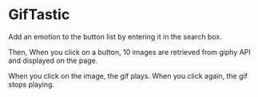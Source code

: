 # GifTastic


Add an emotion to the button list by entering it in the search box.

Then, When you click on a button, 10 images are retrieved from giphy API and displayed on the page.

When you click on the image, the gif plays. When you click again, the gif stops playing.
